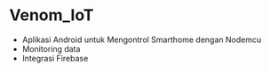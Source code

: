 # Venom_IoT
- Aplikasi Android untuk Mengontrol Smarthome dengan Nodemcu
- Monitoring data
- Integrasi Firebase
